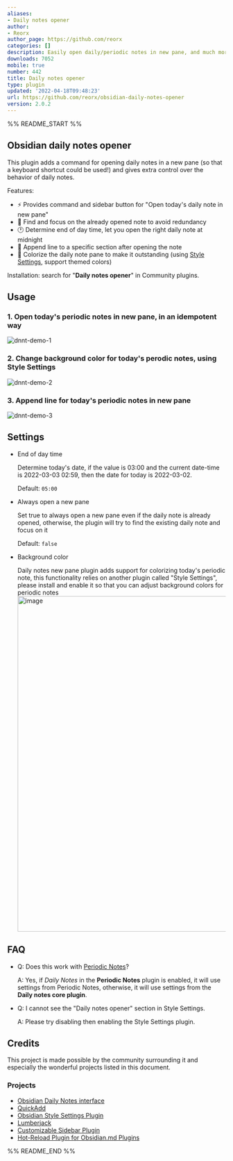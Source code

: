 ```yaml
---
aliases:
- Daily notes opener
author:
- Reorx
author_page: https://github.com/reorx
categories: []
description: Easily open daily/periodic notes in new pane, and much more!
downloads: 7052
mobile: true
number: 442
title: Daily notes opener
type: plugin
updated: '2022-04-18T09:48:23'
url: https://github.com/reorx/obsidian-daily-notes-opener
version: 2.0.2
---
```


%% README_START %%

## Obsidian daily notes opener

This plugin adds a command for opening daily notes in a new pane (so that a keyboard shortcut could be used!) and gives extra control over the behavior of daily notes.

Features:
- ⚡️ Provides command and sidebar button for "Open today's daily note in new pane"
- 🔎 Find and focus on the already opened note to avoid redundancy
- 🕐 Determine end of day time, let you open the right daily note at midnight
- 📝 Append line to a specific section after opening the note
- 🌈 Colorize the daily note pane to make it outstanding (using [Style Settings](https://github.com/mgmeyers/obsidian-style-settings), support themed colors)

Installation: search for "**Daily notes opener**" in Community plugins.

## Usage

### 1. Open today's periodic notes in new pane, in an idempotent way
![dnnt-demo-1](https://user-images.githubusercontent.com/405972/161797452-aae4a358-e0d8-4a50-84f6-47547d0c05a1.gif)

### 2. Change background color for today's perodic notes, using Style Settings

![dnnt-demo-2](https://user-images.githubusercontent.com/405972/161797369-b842d6ab-91b0-486a-82a6-6ec00bcdfd9e.gif)

### 3. Append line for today's periodic notes in new pane
![dnnt-demo-3](https://user-images.githubusercontent.com/405972/161797474-ef56562d-a71e-4559-a209-bea376043bb9.gif)

## Settings

- End of day time

    Determine today's date, if the value is 03:00 and the current date-time is 2022-03-03 02:59, then the date for today is 2022-03-02.

    Default: `05:00`
- Always open a new pane

    Set true to always open a new pane even if the daily note is already opened, otherwise, the plugin will try to find the existing daily note and focus on it

    Default: `false`
- Background color

    Daily notes new pane plugin adds support for colorizing today's periodic note, this functionality relies on another plugin called "Style Settings", please install and enable it so that you can adjust background colors for periodic notes
    <img width="773" alt="image" src="https://user-images.githubusercontent.com/405972/161797925-0074ec9d-e696-4014-8745-35823525ac70.png">


## FAQ

- Q: Does this work with [Periodic Notes](https://github.com/liamcain/obsidian-periodic-notes)?

	A: Yes, if *Daily Notes* in the **Periodic Notes** plugin is enabled, it will use settings from Periodic Notes, otherwise, it will use settings from the **Daily notes core plugin**.
	
- Q: I cannot see the "Daily notes opener" section in Style Settings.

	A: Please try disabling then enabling the Style Settings plugin.

## Credits

This project is made possible by the community surrounding it and especially the wonderful projects listed in this document.

### Projects

- [Obsidian Daily Notes interface](https://github.com/liamcain/obsidian-daily-notes-interface)
- [QuickAdd](https://github.com/chhoumann/quickadd)
- [Obsidian Style Settings Plugin](https://github.com/mgmeyers/obsidian-style-settings)
- [Lumberjack](https://github.com/ryanjamurphy/lumberjack-obsidian)
- [Customizable Sidebar Plugin](https://github.com/phibr0/obsidian-customizable-sidebar)
- [Hot-Reload Plugin for Obsidian.md Plugins](https://github.com/pjeby/hot-reload)


%% README_END %%